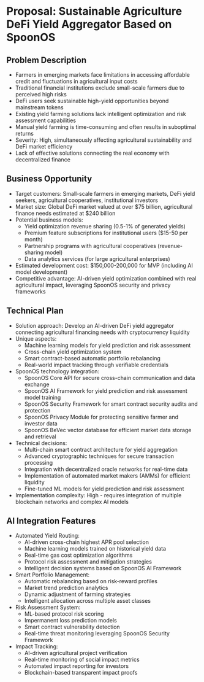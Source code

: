 # Proposal: Sustainable Agriculture DeFi Yield Aggregator Based on SpoonOS

## Problem Description

- Farmers in emerging markets face limitations in accessing affordable credit and fluctuations in agricultural input costs
- Traditional financial institutions exclude small-scale farmers due to perceived high risks
- DeFi users seek sustainable high-yield opportunities beyond mainstream tokens
- Existing yield farming solutions lack intelligent optimization and risk assessment capabilities
- Manual yield farming is time-consuming and often results in suboptimal returns
- Severity: High, simultaneously affecting agricultural sustainability and DeFi market efficiency
- Lack of effective solutions connecting the real economy with decentralized finance

## Business Opportunity

- Target customers: Small-scale farmers in emerging markets, DeFi yield seekers, agricultural cooperatives, institutional investors
- Market size: Global DeFi market valued at over $75 billion, agricultural finance needs estimated at $240 billion
- Potential business models:
  - Yield optimization revenue sharing (0.5-1% of generated yields)
  - Premium feature subscriptions for institutional users ($15-50 per month)
  - Partnership programs with agricultural cooperatives (revenue-sharing model)
  - Data analytics services (for large agricultural enterprises)
- Estimated development cost: $150,000-200,000 for MVP (including AI model development)
- Competitive advantage: AI-driven yield optimization combined with real agricultural impact, leveraging SpoonOS security and privacy frameworks

## Technical Plan

- Solution approach: Develop an AI-driven DeFi yield aggregator connecting agricultural financing needs with cryptocurrency liquidity
- Unique aspects:
  - Machine learning models for yield prediction and risk assessment
  - Cross-chain yield optimization system
  - Smart contract-based automatic portfolio rebalancing
  - Real-world impact tracking through verifiable credentials
- SpoonOS technology integration:
  - SpoonOS Core API for secure cross-chain communication and data exchange
  - SpoonOS AI Framework for yield prediction and risk assessment model training
  - SpoonOS Security Framework for smart contract security audits and protection
  - SpoonOS Privacy Module for protecting sensitive farmer and investor data
  - SpoonOS BeVec vector database for efficient market data storage and retrieval
- Technical decisions:
  - Multi-chain smart contract architecture for yield aggregation
  - Advanced cryptographic techniques for secure transaction processing
  - Integration with decentralized oracle networks for real-time data
  - Implementation of automated market makers (AMMs) for efficient liquidity
  - Fine-tuned ML models for yield prediction and risk assessment
- Implementation complexity: High - requires integration of multiple blockchain networks and complex AI models

## AI Integration Features

- Automated Yield Routing:
  - AI-driven cross-chain highest APR pool selection
  - Machine learning models trained on historical yield data
  - Real-time gas cost optimization algorithms
  - Protocol risk assessment and mitigation strategies
  - Intelligent decision systems based on SpoonOS AI Framework
- Smart Portfolio Management:
  - Automatic rebalancing based on risk-reward profiles
  - Market trend prediction analytics
  - Dynamic adjustment of farming strategies
  - Intelligent allocation across multiple asset classes
- Risk Assessment System:
  - ML-based protocol risk scoring
  - Impermanent loss prediction models
  - Smart contract vulnerability detection
  - Real-time threat monitoring leveraging SpoonOS Security Framework
- Impact Tracking:
  - AI-driven agricultural project verification
  - Real-time monitoring of social impact metrics
  - Automated impact reporting for investors
  - Blockchain-based transparent impact proofs
